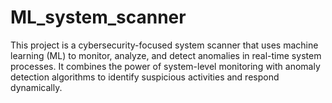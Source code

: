 # ML_system_scanner
This project is a cybersecurity-focused system scanner that uses machine learning (ML) to monitor, analyze, and detect anomalies in real-time system processes. It combines the power of system-level monitoring with anomaly detection algorithms to identify suspicious activities and respond dynamically.
